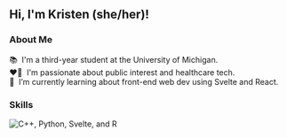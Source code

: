 ## Hi, I'm Kristen (she/her)! 

### About Me

📚 &nbsp;I'm a third-year student at the University of Michigan.   
❤️‍🔥 &nbsp;I'm passionate about public interest and healthcare tech.       
🌱 &nbsp;I’m currently learning about front-end web dev using Svelte and React.

### Skills
<!-- icons for languages: https://github.com/tandpfun/skill-icons 
Also here: https://github.com/marwin1991/profile-technology-icons/blob/main/README.md 
These icons come with the names of languages: https://shields.io/docs/logos -->
<img src="https://skillicons.dev/icons?i=cpp,py,svelte,r&theme=light" alt="C++, Python, Svelte, and R" />

<!-- Github analytics site: https://github.com/anuraghazra/github-readme-stats -->
<!--### GitHub Stats
[![Kristen's GitHub stats](https://github-readme-stats.vercel.app/api?username=eth1cal-ai)](https://github.com/anuraghazra/github-readme-stats)
![Top Langs](https://github-readme-stats.vercel.app/api/top-langs/?username=eth1cal-ai&layout=compact) -->
